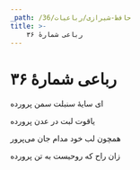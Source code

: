 ```yaml
---
_path: /حافظ-شیرازی/رباعیات/36
title: >-
    رباعی شمارهٔ ۳۶
---
```

# رباعی شمارهٔ ۳۶

<div class="b" id="bn1"><div class="m1"><p>ای سایهٔ سنبلت سمن پرورده</p></div>
<div class="m2"><p>یاقوت لبت در عدن پرورده</p></div></div>
<div class="b" id="bn2"><div class="m1"><p>همچون لب خود مدام جان می‌پرور</p></div>
<div class="m2"><p>زان راح که روحیست به تن پرورده</p></div></div>
